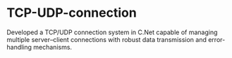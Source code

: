 # TCP-UDP-connection
Developed a TCP/UDP connection system in C.Net capable of managing multiple server–client connections with robust data transmission and error-handling mechanisms.
